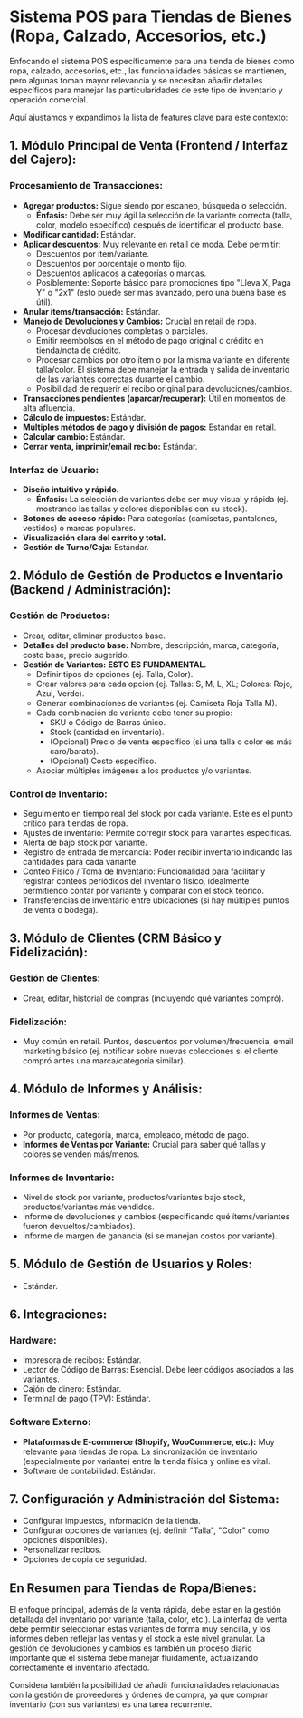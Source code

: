 # Sistema POS para Tiendas de Bienes (Ropa, Calzado, Accesorios, etc.)

Enfocando el sistema POS específicamente para una tienda de bienes como ropa, calzado, accesorios, etc., las funcionalidades básicas se mantienen, pero algunas toman mayor relevancia y se necesitan añadir detalles específicos para manejar las particularidades de este tipo de inventario y operación comercial.

Aquí ajustamos y expandimos la lista de features clave para este contexto:

## 1. Módulo Principal de Venta (Frontend / Interfaz del Cajero):

### Procesamiento de Transacciones:
- **Agregar productos:** Sigue siendo por escaneo, búsqueda o selección. 
  - **Énfasis:** Debe ser muy ágil la selección de la variante correcta (talla, color, modelo específico) después de identificar el producto base.
- **Modificar cantidad:** Estándar.
- **Aplicar descuentos:** Muy relevante en retail de moda. Debe permitir:
  - Descuentos por ítem/variante.
  - Descuentos por porcentaje o monto fijo.
  - Descuentos aplicados a categorías o marcas.
  - Posiblemente: Soporte básico para promociones tipo "Lleva X, Paga Y" o "2x1" (esto puede ser más avanzado, pero una buena base es útil).
- **Anular ítems/transacción:** Estándar.
- **Manejo de Devoluciones y Cambios:** Crucial en retail de ropa.
  - Procesar devoluciones completas o parciales.
  - Emitir reembolsos en el método de pago original o crédito en tienda/nota de crédito.
  - Procesar cambios por otro ítem o por la misma variante en diferente talla/color. El sistema debe manejar la entrada y salida de inventario de las variantes correctas durante el cambio.
  - Posibilidad de requerir el recibo original para devoluciones/cambios.
- **Transacciones pendientes (aparcar/recuperar):** Útil en momentos de alta afluencia.
- **Cálculo de impuestos:** Estándar.
- **Múltiples métodos de pago y división de pagos:** Estándar en retail.
- **Calcular cambio:** Estándar.
- **Cerrar venta, imprimir/email recibo:** Estándar.

### Interfaz de Usuario:
- **Diseño intuitivo y rápido.**
  - **Énfasis:** La selección de variantes debe ser muy visual y rápida (ej. mostrando las tallas y colores disponibles con su stock).
- **Botones de acceso rápido:** Para categorías (camisetas, pantalones, vestidos) o marcas populares.
- **Visualización clara del carrito y total.**
- **Gestión de Turno/Caja:** Estándar.

## 2. Módulo de Gestión de Productos e Inventario (Backend / Administración):

### Gestión de Productos:
- Crear, editar, eliminar productos base.
- **Detalles del producto base:** Nombre, descripción, marca, categoría, costo base, precio sugerido.
- **Gestión de Variantes:** **ESTO ES FUNDAMENTAL.**
  - Definir tipos de opciones (ej. Talla, Color).
  - Crear valores para cada opción (ej. Tallas: S, M, L, XL; Colores: Rojo, Azul, Verde).
  - Generar combinaciones de variantes (ej. Camiseta Roja Talla M).
  - Cada combinación de variante debe tener su propio:
    - SKU o Código de Barras único.
    - Stock (cantidad en inventario).
    - (Opcional) Precio de venta específico (si una talla o color es más caro/barato).
    - (Opcional) Costo específico.
  - Asociar múltiples imágenes a los productos y/o variantes.

### Control de Inventario:
- Seguimiento en tiempo real del stock por cada variante. Este es el punto crítico para tiendas de ropa.
- Ajustes de inventario: Permite corregir stock para variantes específicas.
- Alerta de bajo stock por variante.
- Registro de entrada de mercancía: Poder recibir inventario indicando las cantidades para cada variante.
- Conteo Físico / Toma de Inventario: Funcionalidad para facilitar y registrar conteos periódicos del inventario físico, idealmente permitiendo contar por variante y comparar con el stock teórico.
- Transferencias de inventario entre ubicaciones (si hay múltiples puntos de venta o bodega).

## 3. Módulo de Clientes (CRM Básico y Fidelización):

### Gestión de Clientes:
- Crear, editar, historial de compras (incluyendo qué variantes compró).

### Fidelización:
- Muy común en retail. Puntos, descuentos por volumen/frecuencia, email marketing básico (ej. notificar sobre nuevas colecciones si el cliente compró antes una marca/categoría similar).

## 4. Módulo de Informes y Análisis:

### Informes de Ventas:
- Por producto, categoría, marca, empleado, método de pago.
- **Informes de Ventas por Variante:** Crucial para saber qué tallas y colores se venden más/menos.

### Informes de Inventario:
- Nivel de stock por variante, productos/variantes bajo stock, productos/variantes más vendidos.
- Informe de devoluciones y cambios (especificando qué ítems/variantes fueron devueltos/cambiados).
- Informe de margen de ganancia (si se manejan costos por variante).

## 5. Módulo de Gestión de Usuarios y Roles:

- Estándar.

## 6. Integraciones:

### Hardware:
- Impresora de recibos: Estándar.
- Lector de Código de Barras: Esencial. Debe leer códigos asociados a las variantes.
- Cajón de dinero: Estándar.
- Terminal de pago (TPV): Estándar.

### Software Externo:
- **Plataformas de E-commerce (Shopify, WooCommerce, etc.):** Muy relevante para tiendas de ropa. La sincronización de inventario (especialmente por variante) entre la tienda física y online es vital.
- Software de contabilidad: Estándar.

## 7. Configuración y Administración del Sistema:

- Configurar impuestos, información de la tienda.
- Configurar opciones de variantes (ej. definir "Talla", "Color" como opciones disponibles).
- Personalizar recibos.
- Opciones de copia de seguridad.

## En Resumen para Tiendas de Ropa/Bienes:

El enfoque principal, además de la venta rápida, debe estar en la gestión detallada del inventario por variante (talla, color, etc.). La interfaz de venta debe permitir seleccionar estas variantes de forma muy sencilla, y los informes deben reflejar las ventas y el stock a este nivel granular. La gestión de devoluciones y cambios es también un proceso diario importante que el sistema debe manejar fluidamente, actualizando correctamente el inventario afectado.

Considera también la posibilidad de añadir funcionalidades relacionadas con la gestión de proveedores y órdenes de compra, ya que comprar inventario (con sus variantes) es una tarea recurrente.